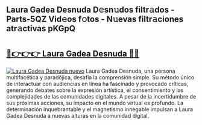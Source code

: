 ## Laura Gadea Desnuda D𝚎sn𝚞dos filtr𝚊dos - Parts-5QZ Vid𝚎os f𝚘tos - N𝚞evas filtr𝚊ciones atr𝚊ctivas pKGpQ

# <h2><a href="http://mbcahob.tromn.icu/?c=Laura+Gadea+Desnuda">🔗👉👉👉 Laura Gadea Desnuda 🔗🔗</a></h2>

[![Laura Gadea Desnuda nuevo](https://i.imgur.com/pEAQMta.gif)](http://mbcahob.tromn.icu/?c=Laura+Gadea+Desnuda)
Laura Gadea Desnuda, una persona multifacética y paradójica, desafía la comprensión simple. Su método único de interactuar con audiencias en línea ha fascinado y provocado críticas, generando debates sobre la expresión artística, el consentimiento y las complejidades de las comunidades digitales. A pesar de la incertidumbre de sus próximas acciones, su impacto en el mundo virtual es profundo. La determinación inquebrantable y el magnetismo innegable impulsan a Laura Gadea Desnuda a nuevas alturas en la comunidad digital.
